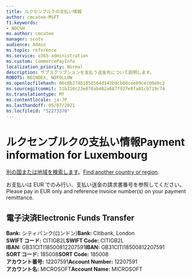```yaml
---
title: ルクセンブルクの支払い情報
author: cmcatee-MSFT
f1.keywords:
- NOCSH
ms.author: cmcatee
manager: scotv
audience: Admin
ms.topic: reference
ms.service: o365-administration
ms.custom: CommercePayInfo
localization_priority: Normal
description: サブスクリプションを支払う送金先について説明します。
ROBOTS: NOINDEX, NOFOLLOW
ms.openlocfilehash: 06c8b274b1058564d142b9cb08cee89cec00e9c2
ms.sourcegitcommit: 51b316c23e070ab402a687f927e8fa01cb719c74
ms.translationtype: MT
ms.contentlocale: ja-JP
ms.lasthandoff: 05/07/2021
ms.locfileid: "52273370"
---
```

# <a name="payment-information-for-luxembourg"></a><span data-ttu-id="afcf0-103">ルクセンブルクの支払い情報</span><span class="sxs-lookup"><span data-stu-id="afcf0-103">Payment information for Luxembourg</span></span>

<span data-ttu-id="afcf0-104">[別の国または地域を検索します](../billing-and-payments/pay-for-your-subscription.md)。</span><span class="sxs-lookup"><span data-stu-id="afcf0-104">[Find another country or region](../billing-and-payments/pay-for-your-subscription.md).</span></span>

<span data-ttu-id="afcf0-105">お支払いは EUR でのみ行い、支払い送金の請求書番号を参照してください。</span><span class="sxs-lookup"><span data-stu-id="afcf0-105">Please pay in EUR only and reference invoice number(s) on your payment remittance.</span></span>

## <a name="electronic-funds-transfer"></a><span data-ttu-id="afcf0-106">電子決済</span><span class="sxs-lookup"><span data-stu-id="afcf0-106">Electronic Funds Transfer</span></span>

<span data-ttu-id="afcf0-107">**Bank:** シティバンク(ロンドン)</span><span class="sxs-lookup"><span data-stu-id="afcf0-107">**Bank:** Citibank, London</span></span>  
<span data-ttu-id="afcf0-108">**SWIFT コード:** CITIGB2L</span><span class="sxs-lookup"><span data-stu-id="afcf0-108">**SWIFT Code:** CITIGB2L</span></span>  
<span data-ttu-id="afcf0-109">**IBAN:** GB31CITI18500812207591</span><span class="sxs-lookup"><span data-stu-id="afcf0-109">**IBAN:** GB31CITI18500812207591</span></span>  
<span data-ttu-id="afcf0-110">**SORT コード:** 185008</span><span class="sxs-lookup"><span data-stu-id="afcf0-110">**SORT Code:** 185008</span></span>  
<span data-ttu-id="afcf0-111">**アカウント番号:** 12207591</span><span class="sxs-lookup"><span data-stu-id="afcf0-111">**Account Number:** 12207591</span></span>  
<span data-ttu-id="afcf0-112">**アカウント名:** MICROSOFT</span><span class="sxs-lookup"><span data-stu-id="afcf0-112">**Account Name:** MICROSOFT</span></span>